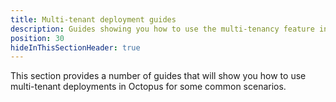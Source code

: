 ```yaml
---
title: Multi-tenant deployment guides
description: Guides showing you how to use the multi-tenancy feature in Octopus for some common scenarios.
position: 30
hideInThisSectionHeader: true
---
```


This section provides a number of guides that will show you how to use multi-tenant deployments in Octopus for some common scenarios.
